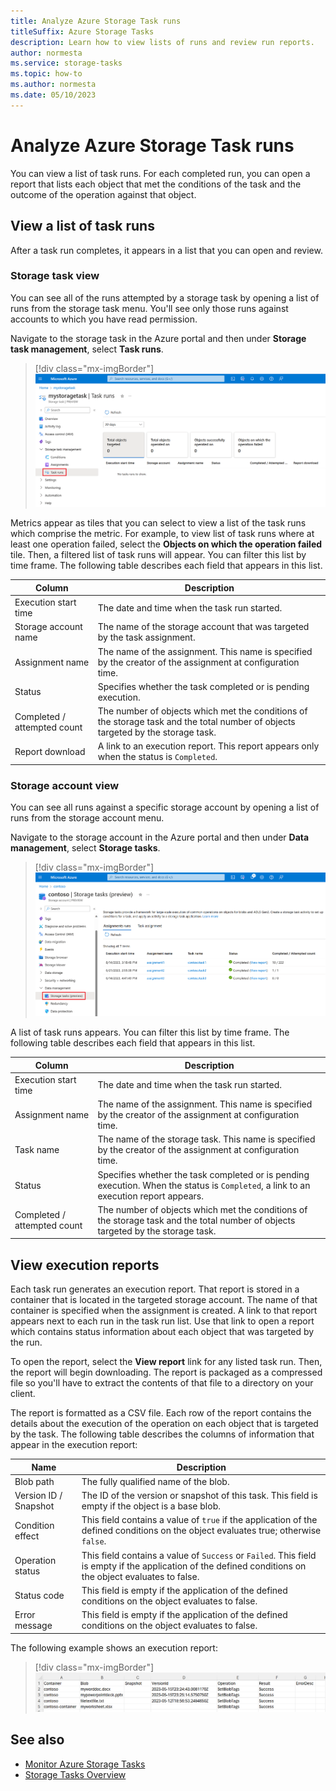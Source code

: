 ```yaml
---
title: Analyze Azure Storage Task runs
titleSuffix: Azure Storage Tasks
description: Learn how to view lists of runs and review run reports.
author: normesta
ms.service: storage-tasks
ms.topic: how-to
ms.author: normesta
ms.date: 05/10/2023
---
```


# Analyze Azure Storage Task runs

You can view a list of task runs. For each completed run, you can open a report that lists each object that met the conditions of the task and the outcome of the operation against that object.

## View a list of task runs

After a task run completes, it appears in a list that you can open and review.

### Storage task view

You can see all of the runs attempted by a storage task by opening a list of runs from the storage task menu. You'll see only those runs against accounts to which you have read permission.

Navigate to the storage task in the Azure portal and then under **Storage task management**, select **Task runs**.

> [!div class="mx-imgBorder"]
> ![Screenshot of the the storage task list when opened from a storage task.](./media/storage-task-runs/storage-task-runs-storage-task-view.png)

Metrics appear as tiles that you can select to view a list of the task runs which comprise the metric. For example, to view list of task runs where at least one operation failed, select the **Objects on which the operation failed** tile. Then, a filtered list of task runs will appear. You can filter this list by time frame. The following table describes each field that appears in this list.

| Column  | Description |
|--|--|
| Execution start time | The date and time when the task run started. |
| Storage account name | The name of the storage account that was targeted by the task assignment. |
| Assignment name | The name of the assignment. This name is specified by the creator of the assignment at configuration time. |
| Status | Specifies whether the task completed or is pending execution. |
| Completed / attempted count | The number of objects which met the conditions of the storage task and the total number of objects targeted by the storage task. |
| Report download | A link to an execution report. This report appears only when the status is `Completed`.|

### Storage account view

You can see all runs against a specific storage account by opening a list of runs from the storage account menu.

Navigate to the storage account in the Azure portal and then under **Data management**, select **Storage tasks**.

> [!div class="mx-imgBorder"]
> ![Screenshot of the the storage task list when opened from a storage account.](./media/storage-task-runs/storage-task-runs-storage-account-view.png)

A list of task runs appears. You can filter this list by time frame. The following table describes each field that appears in this list.

| Column  | Description |
|--|--|
| Execution start time | The date and time when the task run started. |
| Assignment name | The name of the assignment. This name is specified by the creator of the assignment at configuration time. |
| Task name | The name of the storage task. This name is specified by the creator of the assignment at configuration time. |
| Status | Specifies whether the task completed or is pending execution. When the status is `Completed`, a link to an execution report appears. |
| Completed / attempted count | The number of objects which met the conditions of the storage task and the total number of objects targeted by the storage task. |

## View execution reports

Each task run generates an execution report. That report is stored in a container that is located in the targeted storage account. The name of that container is specified when the assignment is created.  A link to that report appears next to each run in the task run list. Use that link to open a report which contains status information about each object that was targeted by the run.

To open the report, select the **View report** link for any listed task run. Then, the report will begin downloading. The report is packaged as a compressed file so you'll have to extract the contents of that file to a directory on your client.

The report is formatted as a CSV file. Each row of the report contains the details about the execution of the operation on each object that is targeted by the task. The following table describes the columns of information that appear in the execution report:

| Name | Description |
|--|--|
| Blob path | The fully qualified name of the blob. |
| Version ID / Snapshot | The ID of the version or snapshot of this task. This field is empty if the object is a base blob. |
| Condition effect | This field contains a value of `true` if the application of the defined conditions on the object evaluates true; otherwise `false`. |
| Operation status | This field contains a value of `Success` or `Failed`. This field is empty if the application of the defined conditions on the object evaluates to false. |
| Status code | This field is empty if the application of the defined conditions on the object evaluates to false. |
| Error message | This field is empty if the application of the defined conditions on the object evaluates to false. |

The following example shows an execution report:

> [!div class="mx-imgBorder"]
> ![Screenshot of a sample execution report.](./media/storage-task-runs/execution-report-example.png)

## See also

- [Monitor Azure Storage Tasks](monitor-storage-tasks.md)
- [Storage Tasks Overview](overview.md)
